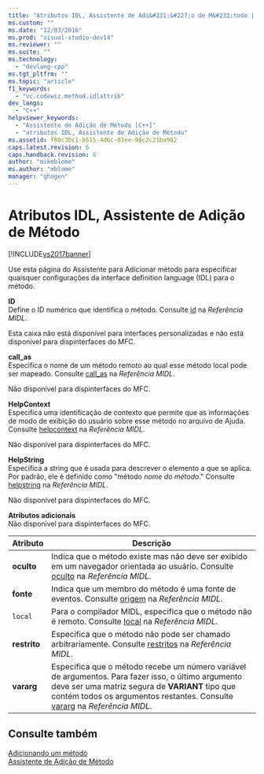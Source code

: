 ```yaml
---
title: "Atributos IDL, Assistente de Adi&#231;&#227;o de M&#233;todo | Microsoft Docs"
ms.custom: ""
ms.date: "12/03/2016"
ms.prod: "visual-studio-dev14"
ms.reviewer: ""
ms.suite: ""
ms.technology: 
  - "devlang-cpp"
ms.tgt_pltfrm: ""
ms.topic: "article"
f1_keywords: 
  - "vc.codewiz.method.idlattrib"
dev_langs: 
  - "C++"
helpviewer_keywords: 
  - "Assistente de Adição de Método [C++]"
  - "atributos IDL, Assistente de Adição de Método"
ms.assetid: f80c3bc1-b515-4d6c-83ee-98c2c21ba902
caps.latest.revision: 6
caps.handback.revision: 6
author: "mikeblome"
ms.author: "mblome"
manager: "ghogen"
---
```

# Atributos IDL, Assistente de Adi&#231;&#227;o de M&#233;todo
[!INCLUDE[vs2017banner](../assembler/inline/includes/vs2017banner.md)]

Use esta página do Assistente para Adicionar método para especificar quaisquer configurações da interface definition language \(IDL\) para o método.  
  
 **ID**  
 Define o ID numérico que identifica o método.  Consulte  [id](http://msdn.microsoft.com/library/windows/desktop/aa367040) na  *Referência MIDL*.  
  
 Esta caixa não está disponível para interfaces personalizadas e não está disponível para dispinterfaces do MFC.  
  
 **call\_as**  
 Especifica o nome de um método remoto ao qual esse método local pode ser mapeado.  Consulte  [call\_as](http://msdn.microsoft.com/library/windows/desktop/aa366748) na  *Referência MIDL*.  
  
 Não disponível para dispinterfaces do MFC.  
  
 **HelpContext**  
 Especifica uma identificação de contexto que permite que as informações de modo de exibição do usuário sobre esse método no arquivo de Ajuda.  Consulte  [helpcontext](http://msdn.microsoft.com/library/windows/desktop/aa366851) na  *Referência MIDL*.  
  
 Não disponível para dispinterfaces do MFC.  
  
 **HelpString**  
 Especifica a string que é usada para descrever o elemento a que se aplica.  Por padrão, ele é definido como "método  *nome do método*." Consulte  [helpstring](http://msdn.microsoft.com/library/windows/desktop/aa366856) na  *Referência MIDL*.  
  
 Não disponível para dispinterfaces do MFC.  
  
 **Atributos adicionais**  
 Não disponível para dispinterfaces do MFC.  
  
|Atributo|Descrição|  
|--------------|---------------|  
|**oculto**|Indica que o método existe mas não deve ser exibido em um navegador orientada ao usuário.  Consulte  [oculto](http://msdn.microsoft.com/library/windows/desktop/aa366861) na  *Referência MIDL*.|  
|**fonte**|Indica que um membro do método é uma fonte de eventos.  Consulte  [origem](http://msdn.microsoft.com/library/windows/desktop/aa367166) na  *Referência MIDL*.|  
|`local`|Para o compilador MIDL, especifica que o método não é remoto.  Consulte  [local](http://msdn.microsoft.com/library/windows/desktop/aa367071) na  *Referência MIDL*.|  
|**restrito**|Especifica que o método não pode ser chamado arbitrariamente.  Consulte  [restritos](http://msdn.microsoft.com/library/windows/desktop/aa367157) na  *Referência MIDL*.|  
|**vararg**|Especifica que o método recebe um número variável de argumentos.  Para fazer isso, o último argumento deve ser uma matriz segura de  **VARIANT** tipo que contém todos os argumentos restantes.  Consulte  [vararg](http://msdn.microsoft.com/library/windows/desktop/aa367304) na  *Referência MIDL*.|  
  
## Consulte também  
 [Adicionando um método](../ide/adding-a-method-visual-cpp.md)   
 [Assistente de Adição de Método](../ide/add-method-wizard.md)